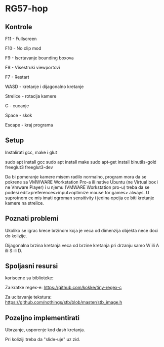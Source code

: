 # RG57-hop


## Kontrole

F11 - Fullscreen

F10 - No clip mod

F9 - Iscrtavanje bounding boxova

F8 - Visestruki viewportovi

F7 - Restart

WASD - kretanje i dijagonalno kretanje
 
Strelice - rotacija kamere

C - cucanje

Space - skok

Escape - kraj programa

## Setup

Instalirati gcc, make i glut

sudo apt install gcc
sudo apt install make
sudo apt-get install binutils-gold freeglut3 freeglut3-dev 

Da bi pomeranje kamere misem radilo normalno, program mora da se pokrene sa VMWWARE Workstation Pro-a ili native Ubuntu (ne Virtual box i ne Vmware Player) i u njemu (VMWARE Workstation pro-u) treba da se podesi edit>preferences>input>optimize mouse for games> always.
U suprotnom ce mis imati ogroman sensitivity i jedina opcija ce biti kretanje kamere na strelice.

## Poznati problemi

Ukoliko se igrac krece brzinom koja je veca od dimenzija objekta nece doci do kolizije.

Dijagonalna brzina kretanja veca od brzine kretanja pri drzanju samo W ili A ili S ili D.

## Spoljasni resursi

koriscene su biblioteke:

Za kratke regex-e: https://github.com/kokke/tiny-regex-c

Za ucitavanje tekstura: https://github.com/nothings/stb/blob/master/stb_image.h


## Pozeljno implementirati

Ubrzanje, usporenje kod dash kretanja.

Pri koliziji treba da "slide-uje" uz zid.
